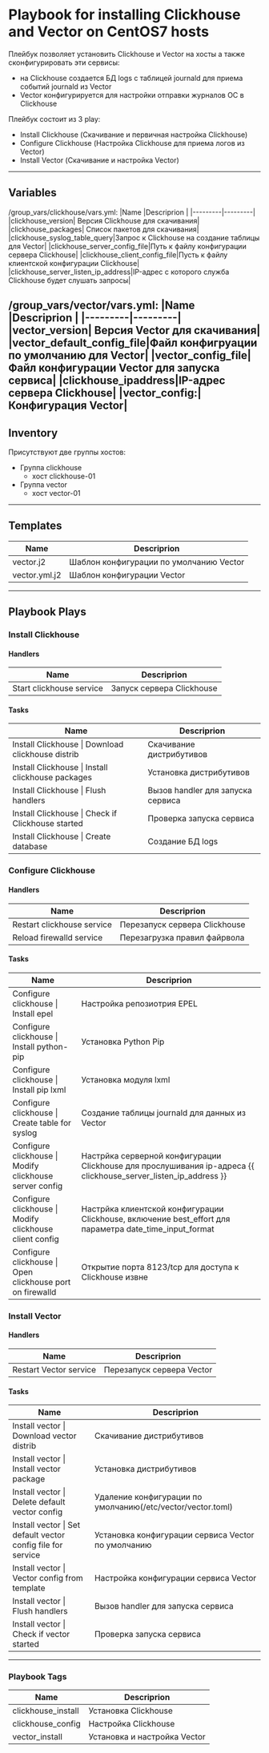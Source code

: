 # Playbook for installing Clickhouse and Vector on CentOS7 hosts
Плейбук позволяет установить Clickhouse и Vector на хосты а также сконфигурировать эти сервисы:
- на Clickhouse создается БД logs с таблицей journald для приема событий journald из Vector
- Vector конфигурируется для настройки отправки журналов ОС в Clickhouse

Плейбук состоит из 3 play:
- Install Clickhouse (Скачивание и первичная настройка Clickhouse)
- Configure Сlickhouse (Настройка Clickhouse для приема логов из Vector)
- Install Vector (Скачивание и настройка Vector)
---
## Variables
/group_vars/clickhouse/vars.yml:
|Name  |Descriprion  |
|---------|---------|
|clickhouse_version| Версия Clickhouse для скачивания|
|clickhouse_packages| Список пакетов для скачивания|
|clickhouse_syslog_table_query|Запрос к Clickhouse на создание таблицы для Vector|
|clickhouse_server_config_file|Путь к файлу конфигурации сервера Clickhouse|
|clickhouse_client_config_file|Пусть к файлу клиентской конфигурации Clickhouse|
|clickhouse_server_listen_ip_address|IP-адрес с которого служба Clickhouse будет слушать запросы|

/group_vars/vector/vars.yml:
|Name  |Descriprion  |
|---------|---------|
|vector_version| Версия Vector для скачивания|
|vector_default_config_file|Файл конфигруации по умолчанию для Vector|
|vector_config_file|Файл конфигурации Vector для запуска сервиса|
|clickhouse_ipaddress|IP-адрес сервера Clickhouse|
|vector_config:|Конфигурация Vector|
---
## Inventory
Присутствуют две группы хостов:
- Группа clickhouse
  - хост clickhouse-01
- Группа vector
  - хост vector-01
---
## Templates
|Name  |Descriprion  |
|---------|---------|
|vector.j2|Шаблон конфигурации по умолчанию Vector|
|vector.yml.j2|Шаблон конфигурации Vector|

---
## Playbook Plays
### Install Clickhouse
#### Handlers
|Name  |Descriprion  |
|---------|---------|
|Start clickhouse service     |Запуск сервера Clickhouse         |
#### Tasks
|Name  |Descriprion  |
|---------|---------|
Install Clickhouse \| Download clickhouse distrib|Скачивание дистрибутивов|
Install Clickhouse \| Install clickhouse packages|Установка дистрибутивов|
Install Clickhouse \| Flush handlers|Вызов handler для запуска сервиса|
Install Clickhouse \| Check if Clickhouse started|Проверка запуска сервиса|
Install Clickhouse \| Create database|Создание БД logs|

### Configure Сlickhouse
#### Handlers
|Name  |Descriprion  |
|---------|---------|
|Restart clickhouse service     |Перезапуск сервера Clickhouse         |
|Reload firewalld service|Перезагрузка правил файрвола|

#### Tasks
|Name  |Descriprion  |
|---------|---------|
Configure clickhouse \| Install epel|Настройка репозиотрия EPEL|
Configure clickhouse \| Install python-pip|Установка Python Pip|
Configure clickhouse \| Install pip lxml|Установка модуля lxml|
Configure clickhouse \| Create table for syslog|Создание таблицы journald для данных из Vector|
Configure clickhouse \| Modify clickhouse server config|Настрйка серверной конфигурации Clickhouse для прослушивания ip-адреса {{ clickhouse_server_listen_ip_address }}|
Configure clickhouse \| Modify clickhouse client config|Настрйка клиентской конфигурации Clickhouse, включение best_effort для параметра date_time_input_format |
Configure clickhouse \| Open clickhouse port on firewalld| Открытие порта 8123/tcp для доступа к Clickhouse извне|

### Install Vector
#### Handlers
|Name  |Descriprion  |
|---------|---------|
|Restart Vector service|Перезапуск сервера Vector|



#### Tasks
|Name  |Descriprion  |
|---------|---------|
Install vector \| Download vector distrib|Скачивание дистрибутивов
Install vector \| Install vector package|Установка дистрибутивов
Install vector \| Delete default vector config|Удаление конфигурации по умолчанию(/etc/vector/vector.toml)
Install vector \| Set default vector config file for service|Установка конфигурации сервиса Vector по умолчанию|
Install vector \| Vector config from template|Настройка конфигурации сервиса Vector|
Install vector \| Flush handlers|Вызов handler для запуска сервиса|
Install vector \| Check if vector started|Проверка запуска сервиса|

---
### Playbook Tags
|Name  |Descriprion  |
|---------|---------|
|clickhouse_install|Установка Clickhouse|
|clickhouse_config|Настройка Clickhouse|
|vector_install|Установка и настройка Vector|
